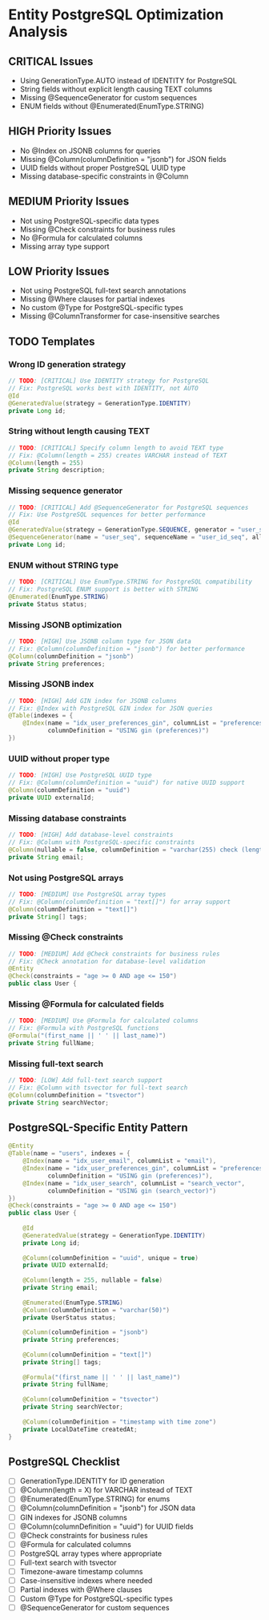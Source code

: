 # Entity PostgreSQL Optimization Analysis

## CRITICAL Issues
- Using GenerationType.AUTO instead of IDENTITY for PostgreSQL
- String fields without explicit length causing TEXT columns
- Missing @SequenceGenerator for custom sequences
- ENUM fields without @Enumerated(EnumType.STRING)

## HIGH Priority Issues
- No @Index on JSONB columns for queries
- Missing @Column(columnDefinition = "jsonb") for JSON fields
- UUID fields without proper PostgreSQL UUID type
- Missing database-specific constraints in @Column

## MEDIUM Priority Issues
- Not using PostgreSQL-specific data types
- Missing @Check constraints for business rules
- No @Formula for calculated columns
- Missing array type support

## LOW Priority Issues
- Not using PostgreSQL full-text search annotations
- Missing @Where clauses for partial indexes
- No custom @Type for PostgreSQL-specific types
- Missing @ColumnTransformer for case-insensitive searches

## TODO Templates

### Wrong ID generation strategy
```java
// TODO: [CRITICAL] Use IDENTITY strategy for PostgreSQL
// Fix: PostgreSQL works best with IDENTITY, not AUTO
@Id
@GeneratedValue(strategy = GenerationType.IDENTITY)
private Long id;
```

### String without length causing TEXT
```java
// TODO: [CRITICAL] Specify column length to avoid TEXT type
// Fix: @Column(length = 255) creates VARCHAR instead of TEXT
@Column(length = 255)
private String description;
```

### Missing sequence generator
```java
// TODO: [CRITICAL] Add @SequenceGenerator for PostgreSQL sequences
// Fix: Use PostgreSQL sequences for better performance
@Id
@GeneratedValue(strategy = GenerationType.SEQUENCE, generator = "user_seq")
@SequenceGenerator(name = "user_seq", sequenceName = "user_id_seq", allocationSize = 1)
private Long id;
```

### ENUM without STRING type
```java
// TODO: [CRITICAL] Use EnumType.STRING for PostgreSQL compatibility
// Fix: PostgreSQL ENUM support is better with STRING
@Enumerated(EnumType.STRING)
private Status status;
```

### Missing JSONB optimization
```java
// TODO: [HIGH] Use JSONB column type for JSON data
// Fix: @Column(columnDefinition = "jsonb") for better performance
@Column(columnDefinition = "jsonb")
private String preferences;
```

### Missing JSONB index
```java
// TODO: [HIGH] Add GIN index for JSONB columns
// Fix: @Index with PostgreSQL GIN index for JSON queries
@Table(indexes = {
    @Index(name = "idx_user_preferences_gin", columnList = "preferences", 
           columnDefinition = "USING gin (preferences)")
})
```

### UUID without proper type
```java
// TODO: [HIGH] Use PostgreSQL UUID type
// Fix: @Column(columnDefinition = "uuid") for native UUID support
@Column(columnDefinition = "uuid")
private UUID externalId;
```

### Missing database constraints
```java
// TODO: [HIGH] Add database-level constraints
// Fix: @Column with PostgreSQL-specific constraints
@Column(nullable = false, columnDefinition = "varchar(255) check (length(email) > 0)")
private String email;
```

### Not using PostgreSQL arrays
```java
// TODO: [MEDIUM] Use PostgreSQL array types
// Fix: @Column(columnDefinition = "text[]") for array support
@Column(columnDefinition = "text[]")
private String[] tags;
```

### Missing @Check constraints
```java
// TODO: [MEDIUM] Add @Check constraints for business rules
// Fix: @Check annotation for database-level validation
@Entity
@Check(constraints = "age >= 0 AND age <= 150")
public class User {
```

### Missing @Formula for calculated fields
```java
// TODO: [MEDIUM] Use @Formula for calculated columns
// Fix: @Formula with PostgreSQL functions
@Formula("(first_name || ' ' || last_name)")
private String fullName;
```

### Missing full-text search
```java
// TODO: [LOW] Add full-text search support
// Fix: @Column with tsvector for full-text search
@Column(columnDefinition = "tsvector")
private String searchVector;
```

## PostgreSQL-Specific Entity Pattern

```java
@Entity
@Table(name = "users", indexes = {
    @Index(name = "idx_user_email", columnList = "email"),
    @Index(name = "idx_user_preferences_gin", columnList = "preferences", 
           columnDefinition = "USING gin (preferences)"),
    @Index(name = "idx_user_search", columnList = "search_vector",
           columnDefinition = "USING gin (search_vector)")
})
@Check(constraints = "age >= 0 AND age <= 150")
public class User {
    
    @Id
    @GeneratedValue(strategy = GenerationType.IDENTITY)
    private Long id;
    
    @Column(columnDefinition = "uuid", unique = true)
    private UUID externalId;
    
    @Column(length = 255, nullable = false)
    private String email;
    
    @Enumerated(EnumType.STRING)
    @Column(columnDefinition = "varchar(50)")
    private UserStatus status;
    
    @Column(columnDefinition = "jsonb")
    private String preferences;
    
    @Column(columnDefinition = "text[]")
    private String[] tags;
    
    @Formula("(first_name || ' ' || last_name)")
    private String fullName;
    
    @Column(columnDefinition = "tsvector")
    private String searchVector;
    
    @Column(columnDefinition = "timestamp with time zone")
    private LocalDateTime createdAt;
}
```

## PostgreSQL Checklist
- [ ] GenerationType.IDENTITY for ID generation
- [ ] @Column(length = X) for VARCHAR instead of TEXT
- [ ] @Enumerated(EnumType.STRING) for enums
- [ ] @Column(columnDefinition = "jsonb") for JSON data
- [ ] GIN indexes for JSONB columns
- [ ] @Column(columnDefinition = "uuid") for UUID fields
- [ ] @Check constraints for business rules
- [ ] @Formula for calculated columns
- [ ] PostgreSQL array types where appropriate
- [ ] Full-text search with tsvector
- [ ] Timezone-aware timestamp columns
- [ ] Case-insensitive indexes where needed
- [ ] Partial indexes with @Where clauses
- [ ] Custom @Type for PostgreSQL-specific types
- [ ] @SequenceGenerator for custom sequences